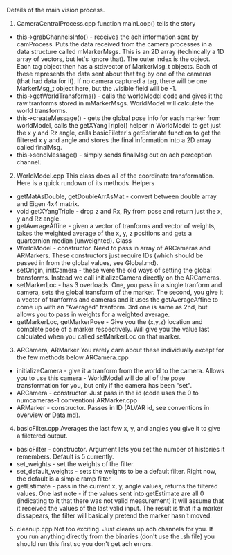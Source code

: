 Details of the main vision process.

1. CameraCentralProcess.cpp
function mainLoop() tells the story
* this->grabChannelsInfo() - receives the ach information sent by camProcess. Puts the data received from the camera processes in a data structure called mMarkerMsgs. This is an 2D array (techincally a 1D array of vectors, but let's ignore that). The outer index is the object. Each tag object then has a std:vector of MarkerMsg_t objects. Each of these represents the data sent about that tag by one of the cameras (that had data for it). If no camera captured a tag, there will be one MarkerMsg_t object here, but the .visible field will be -1.
* this->getWorldTransforms() - calls the worldModel code and gives it the raw tranforms stored in mMarkerMsgs. WorldModel will calculate the world transforms.
* this->createMessage() - gets the global pose info for each marker from worldModel, calls the getXYangTriple() helper in WorldModel to get just the x y and Rz angle, calls basicFileter's getEstimate function to get the filtered x y and angle and stores the final information into a 2D array called finalMsg.
* this->sendMessage() - simply sends finalMsg out on ach perception channel.

2. WorldModel.cpp
This class does all of the coordinate transformation. Here is a quick rundown of its methods.
Helpers
* getMatAsDouble, getDoubleArrAsMat - convert between double array and Eigen 4x4 matrix.
* void getXYangTriple - drop z and Rx, Ry from pose and return just the x, y and Rz angle.
* getAverageAffine - given a vector of tranforms and vector of weights, takes the weighted average of the x, y, z positions and gets a quarternion median (unweighted).
Class
* WorldModel - constructor. Need to pass in array of ARCameras and ARMarkers. These constructors just require IDs (which should be passed in from the global values, see Global.md).
* setOrigin,  initCamera - these were the old ways of setting the global transforms. Instead we call initializeCamera directly on the ARCameras.
* setMarkerLoc - has 3 overloads. One, you pass in a single tranform and camera, sets the global transform of the marker. The second, you give it a vector of tranforms and cameras and it uses the getAverageAffine to come up with an "Averaged" tranform. 3rd one is same as 2nd, but allows you to pass in weights for a weighted average.
* getMarkerLoc, getMarkerPose - Give you the (x,y,z) location and complete pose of a marker respectively. Will give you the value last calculated when you called setMarkerLoc on that marker.

3. ARCamera, ARMarker
You rarely care about these individually except for the few methods below
ARCamera.cpp
* initializeCamera - give it a tranform from the world to the camera. Allows you to use this camera - WorldModel will do all of the pose transformation for you, but only if the camera has been "set".
* ARCamera - constructor. Just pass in the id (code uses the 0 to numcameras-1 convention)
ARMarker.cpp
* ARMarker - constructor. Passes in ID (ALVAR id, see conventions in overview or Data.md).

4. basicFilter.cpp
Averages the last few x, y, and angles you give it to give a filetered output.
* basicFilter - constructor. Argument lets you set the number of histories it remembers. Default is 5 currently. 
* set_weights - set the weights of the filter.
* set_default_weights - sets the weights to be a default filter. Right now, the default is a simple ramp filter.
* getEstimate - pass in the current x, y, angle values, returns the filtered values.
One last note - if the values sent into getEstimate are all 0 (indicating to it that there was not valid measurement) it will assume that it received the values of the last valid input. The result is that if a marker dissapears, the filter will basically pretend the marker hasn't moved.

5. cleanup.cpp
Not too exciting. Just cleans up ach channels for you. If you run anything directly from the binaries (don't use the .sh file) you should run this first so you don't get ach errors.

